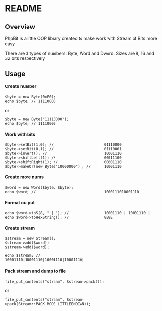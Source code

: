 README
========

Overview
---------
PhpBit is a little OOP library created to make work with Stream of Bits more easy   
      

There are 3 types of numbers: Byte, Word and Dword. Sizes are 8, 16 and 32 bits respectively

Usage
---------
#### Create number ####

    $byte = new Byte(0xF0);
    echo $byte; // 11110000
or

    $byte = new Byte("11110000");
    echo $byte; // 11110000   

#### Work with bits ####

    $byte->setBit(1,0); //                       01110000
    $byte->setBit(8,1); //                       01110001
    $byte->invert(); //                          10001110
    $byte->shiftLeft(1); //                      00011100
    $byte->shiftRight(1); //                     00001110
    $byte->makeOr(new Byte("10000000")); //      10001110  

#### Create more nums ####

    $word = new Word($byte, $byte);
    echo $word; //                               1000111010001110

#### Format output ####

    echo $word->toS(8, " | "); //                10001110 | 10001110 |
    echo $word->toHexString(); //                8E8E

#### Create stream  ####

    $stream = new Stream();
    $stream->add($word);
    $stream->add($word);

    echo $stream; //                             10001110|10001110|10001110|10001110|

#### Pack stream and dump to file  ####

    file_put_contents("stream", $stream->pack());
or  

    file_put_contents("stream", $stream->pack(Stream::PACK_MODE_LITTLEENDIAN));